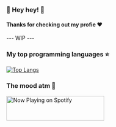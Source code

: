 ### :lemon: Hey hey! :lemon:
#### Thanks for checking out my profie :heart:

--- WIP ---

### My top programming languages :star:
[![Top Langs](https://github-readme-stats.vercel.app/api/top-langs/?username=mdlkxzmcp&layout=compact&hide=html&hide_title=true)](https://github.com/anuraghazra/github-readme-stats)

### The mood atm 😤
<a href="https://spotify-in-github-readme.mdlkxzmcp.vercel.app/now-playing?open">
    <img src="https://spotify-in-github-readme.mdlkxzmcp.vercel.app/now-playing" width="256" height="64" alt="Now Playing on Spotify">
</a>
